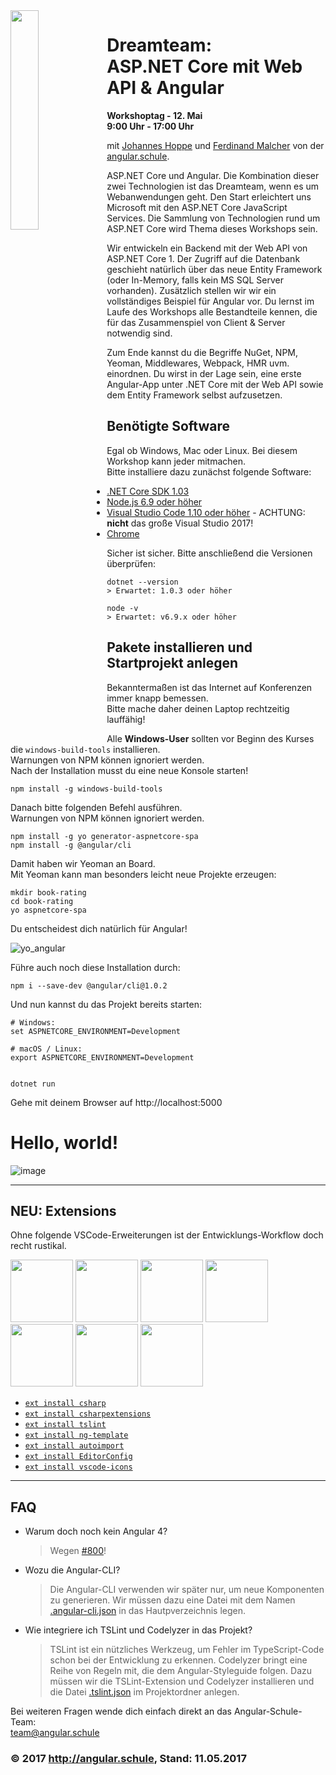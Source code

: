 <img src="https://cdn.rawgit.com/angular-schule/2017-05-aspnetcore-angular-ddf/0ca0c016/ddf-logo.svg" width="30%" align="left">

# Dreamteam:<br>ASP.NET Core mit Web API & Angular

__Workshoptag - 12. Mai__  
__9:00 Uhr - 17:00 Uhr__ 

mit [Johannes Hoppe](https://dotnet-day-franken.de/en/speakers/item/9-johannes-hoppe) und [Ferdinand Malcher](https://www.dotnet-day-franken.de/component/k2/item/49-ferdinand-malcher) von der [angular.schule](https://angular.schule/).

ASP.NET Core und Angular. Die Kombination dieser zwei Technologien ist das Dreamteam, wenn es um Webanwendungen geht. Den Start erleichtert uns Microsoft mit den ASP.NET Core JavaScript Services. Die Sammlung von Technologien rund um ASP.NET Core wird Thema dieses Workshops sein.

Wir entwickeln ein Backend mit der Web API von ASP.NET Core 1. Der Zugriff auf die Datenbank geschieht natürlich über das neue Entity Framework (oder In-Memory, falls kein MS SQL Server vorhanden). Zusätzlich stellen wir wir ein vollständiges Beispiel für Angular vor. Du lernst im Laufe des Workshops alle Bestandteile kennen, die für das Zusammenspiel von Client & Server notwendig sind.

Zum Ende kannst du die Begriffe NuGet, NPM, Yeoman, Middlewares, Webpack, HMR uvm. einordnen. Du wirst in der Lage sein, eine erste Angular-App unter .NET Core mit der Web API sowie dem Entity Framework selbst aufzusetzen. 

## Benötigte Software

Egal ob Windows, Mac oder Linux. Bei diesem Workshop kann jeder mitmachen.  
Bitte installiere dazu zunächst folgende Software:

* [.NET Core SDK 1.03](https://www.microsoft.com/net/download/core#/sdk)
* [Node.js 6.9 oder höher](https://nodejs.org/en/download/)
* [Visual Studio Code 1.10 oder höher](https://code.visualstudio.com/#alt-downloads) - ACHTUNG: __nicht__ das große Visual Studio 2017!
* [Chrome](https://www.google.com/chrome/)

Sicher ist sicher. Bitte anschließend die Versionen überprüfen:

```
dotnet --version
> Erwartet: 1.0.3 oder höher

node -v
> Erwartet: v6.9.x oder höher
```
 
## Pakete installieren und Startprojekt anlegen

Bekanntermaßen ist das Internet auf Konferenzen immer knapp bemessen.  
Bitte mache daher deinen Laptop rechtzeitig lauffähig!

Alle __Windows-User__ sollten vor Beginn des Kurses die `windows-build-tools` installieren.  
Warnungen von NPM können ignoriert werden.  
Nach der Installation musst du eine neue Konsole starten!

```
npm install -g windows-build-tools
```

Danach bitte folgenden Befehl ausführen.  
Warnungen von NPM können ignoriert werden. 

```
npm install -g yo generator-aspnetcore-spa
npm install -g @angular/cli
```

Damit haben wir Yeoman an Board.  
Mit Yeoman kann man besonders leicht neue Projekte erzeugen:

```
mkdir book-rating
cd book-rating
yo aspnetcore-spa
```

Du entscheidest dich natürlich für Angular!

![yo_angular](https://cloud.githubusercontent.com/assets/640639/25765553/e6705604-31ed-11e7-9fc4-ba6fd6626795.png)

Führe auch noch diese Installation durch:
```
npm i --save-dev @angular/cli@1.0.2
```

Und nun kannst du das Projekt bereits starten:

```
# Windows:
set ASPNETCORE_ENVIRONMENT=Development

# macOS / Linux:
export ASPNETCORE_ENVIRONMENT=Development


dotnet run
```

Gehe mit deinem Browser auf http://localhost:5000
# Hello, world!

![image](https://cloud.githubusercontent.com/assets/640639/25765846/62854334-31ef-11e7-9e21-6a14ae75a9fb.png)

<hr>

## NEU: Extensions

Ohne folgende VSCode-Erweiterungen ist der Entwicklungs-Workflow doch recht rustikal.

[<img src="https://cloud.githubusercontent.com/assets/640639/25972125/0835c6ce-369f-11e7-8c0e-43676dd41a02.png" width="100">](https://marketplace.visualstudio.com/items?itemName=ms-vscode.csharp) 
[<img src="https://cloud.githubusercontent.com/assets/640639/25972140/158d6a34-369f-11e7-812c-18fd2c5e3a02.png" width="100">](https://marketplace.visualstudio.com/items?itemName=jchannon.csharpextensions) 
[<img src="https://cloud.githubusercontent.com/assets/640639/25972150/1be2b6fa-369f-11e7-82e8-af1df91c452f.png" width="100">](https://marketplace.visualstudio.com/items?itemName=eg2.tslint) 
[<img src="https://cloud.githubusercontent.com/assets/640639/25972160/239f66d6-369f-11e7-94df-697457951f8e.png" width="100">](https://marketplace.visualstudio.com/items?itemName=Angular.ng-template) 
[<img src="https://cloud.githubusercontent.com/assets/640639/25972172/29d886fe-369f-11e7-8236-272e06f497de.png" width="100">](https://marketplace.visualstudio.com/items?itemName=steoates.autoimport) 
[<img src="https://cloud.githubusercontent.com/assets/640639/25972176/2e394148-369f-11e7-95dc-5074e0789bd9.png" width="100">](https://marketplace.visualstudio.com/items?itemName=EditorConfig.EditorConfig) 
[<img src="https://cloud.githubusercontent.com/assets/640639/25972179/3397e6b2-369f-11e7-89dc-06c3f8c8d020.png" width="100">](https://marketplace.visualstudio.com/items?itemName=robertohuertasm.vscode-icons) 

* [`ext install csharp`](https://marketplace.visualstudio.com/items?itemName=ms-vscode.csharp)
* [`ext install csharpextensions`](https://marketplace.visualstudio.com/items?itemName=jchannon.csharpextensions)
* [`ext install tslint`](https://marketplace.visualstudio.com/items?itemName=eg2.tslint)
* [`ext install ng-template`](https://marketplace.visualstudio.com/items?itemName=Angular.ng-template)
* [`ext install autoimport`](https://marketplace.visualstudio.com/items?itemName=steoates.autoimport)
* [`ext install EditorConfig`](https://marketplace.visualstudio.com/items?itemName=EditorConfig.EditorConfig)
* [`ext install vscode-icons`](https://marketplace.visualstudio.com/items?itemName=robertohuertasm.vscode-icons)

<hr>

## FAQ

* Warum doch noch kein Angular 4?
  > Wegen [#800](https://github.com/aspnet/JavaScriptServices/issues/800)! 
  
* Wozu die Angular-CLI?
  > Die Angular-CLI verwenden wir später nur, um neue Komponenten zu generieren. Wir müssen dazu eine Datei mit dem Namen [.angular-cli.json](https://github.com/angular-schule/2017-05-aspnetcore-angular-ddf/wiki/.angular-cli.json) in das Hautpverzeichnis legen.
  
* Wie integriere ich TSLint und Codelyzer in das Projekt?
  > TSLint ist ein nützliches Werkzeug, um Fehler im TypeScript-Code schon bei der Entwicklung zu erkennen. Codelyzer bringt eine Reihe von Regeln mit, die dem Angular-Styleguide folgen. Dazu müssen wir die TSLint-Extension und Codelyzer installieren und die Datei [.tslint.json](https://github.com/angular-schule/2017-05-aspnetcore-angular-ddf/wiki/tslint.json) im Projektordner anlegen.

<!--* Fertiges Projekt von GitHub zum Laufen bringen?
  > `git clone https://github.com/angular-schule/2017-05-aspnetcore-angular-ddf.git`
  > `npm install` oder `yarn install`
  > `dotnet restore`
-->
Bei weiteren Fragen wende dich einfach direkt an das Angular-Schule-Team:  
team@angular.schule

### &copy; 2017 http://angular.schule, Stand: 11.05.2017

